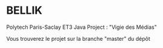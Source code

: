 # BELLIK
Polytech Paris-Saclay ET3 Java Project : "Vigie des Médias"

Vous trouverez le projet sur la branche "master" du dépôt
